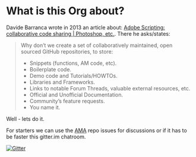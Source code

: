 # What is this Org about?

Davide Barranca wrote in 2013 an article about: [Adobe Scripting: collaborative code sharing | Photoshop, etc.](http://www.davidebarranca.com/2013/12/adobe-scripting-collaborative-code-sharing-github/). There he asks/states: 

> Why don’t we create a set of collaboratively maintained, open sourced GitHub repositories, to store:
> 
> * Snippets (functions, AM code, etc).
> * Boilerplate code.
> * Demo code and Tutorials/HOWTOs.
> * Libraries and Frameworks.
> * Links to notable Forum Threads, valuable external resources, etc.
> * Official and Unofficial Documentation.
> * Community’s feature requests.
> * You name it.

Well - lets do it. 

For starters we can use the [AMA](https://github.com/ExtendScript/AMA) repo issues for discussions or if it has to be faster this gitter.im chatroom.  

[![Gitter](https://img.shields.io/gitter/room/nwjs/nw.js.svg?maxAge=2592000?style=flat-square)](https://gitter.im/ExtendScript/agora)  
